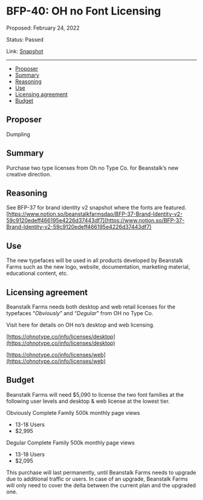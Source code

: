 # BFP-40: OH no Font Licensing

Proposed: February 24, 2022

Status: Passed

Link: [Snapshot](https://snapshot.org/#/beanstalkfarms.eth/proposal/0xdf052dde168577b503b5e173cc77c70de08eda875e72063e2634a236d769d476)

---

- [Proposer](#proposer)
- [Summary](#summary)
- [Reasoning](#reasoning)
- [Use](#use)
- [Licensing agreement](#licensing-agreement)
- [Budget](#budget)

## Proposer

Dumpling

## Summary

Purchase two type licenses from Oh no Type Co. for Beanstalk’s new creative direction.

## Reasoning

See BFP-37 for brand identity v2 snapshot where the fonts are featured. [https://www.notion.so/beanstalkfarmsdao/BFP-37-Brand-Identity-v2-59c9120edeff466195e4226d37443df7](https://www.notion.so/BFP-37-Brand-Identity-v2-59c9120edeff466195e4226d37443df7)

## Use

The new typefaces will be used in all products developed by Beanstalk Farms such as the new logo, website, documentation, marketing material, educational content, etc. 

## Licensing agreement

Beanstalk Farms needs both desktop and web retail licenses for the typefaces “*Obviously*” and “*Degular*” from OH no Type Co. 

Visit here for details on OH no’s desktop and web licensing.

[https://ohnotype.co/info/licenses/desktop](https://ohnotype.co/info/licenses/desktop)

[https://ohnotype.co/info/licenses/web](https://ohnotype.co/info/licenses/web)

## Budget

Beanstalk Farms will need $5,090 to license the two font families at the following user levels and desktop & web license at the lowest tier.

Obviously Complete Family
500k monthly page views

- 13-18 Users
- $2,995

Degular Complete Family
500k monthly page views

- 13-18 Users
- $2,095

This purchase will last permanently, until Beanstalk Farms needs to upgrade due to additional traffic or users. In case of an upgrade, Beanstalk Farms will only need to cover the delta between the current plan and the upgraded one.